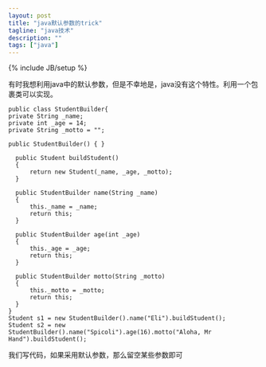 ```yaml
---
layout: post
title: "java默认参数的trick"
tagline: "java技术"
description: ""
tags: ["java"]
---
```

{% include JB/setup %}

  有时我想利用java中的默认参数，但是不幸地是，java没有这个特性。利用一个包裹类可以实现。

    public class StudentBuilder{
    private String _name;
    private int _age = 14;      
    private String _motto = ""; 

    public StudentBuilder() { }

      public Student buildStudent()
      {
          return new Student(_name, _age, _motto);
      }
  
      public StudentBuilder name(String _name)
      {
          this._name = _name;
          return this;
      }
  
      public StudentBuilder age(int _age)
      {
          this._age = _age;
          return this;
      }
  
      public StudentBuilder motto(String _motto)
      {
          this._motto = _motto;
          return this;
      }
    }
    Student s1 = new StudentBuilder().name("Eli").buildStudent();
    Student s2 = new StudentBuilder().name("Spicoli").age(16).motto("Aloha, Mr Hand").buildStudent();
  我们写代码，如果采用默认参数，那么留空某些参数即可
